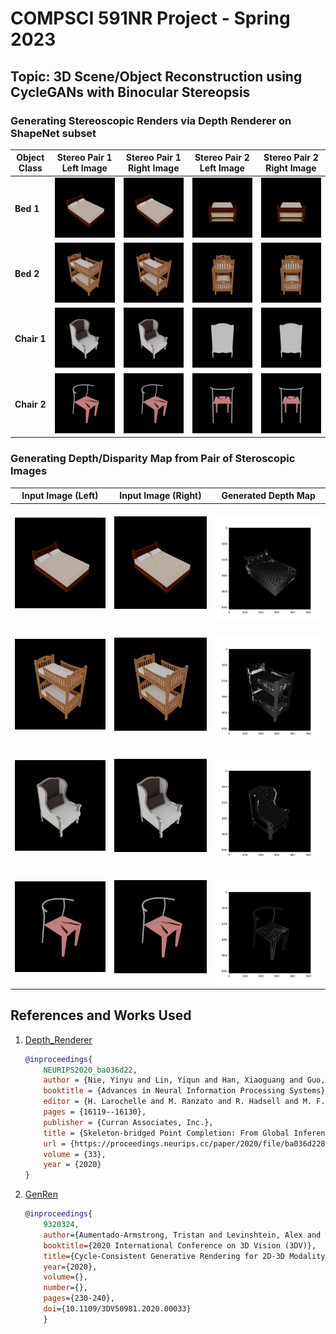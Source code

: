 # COMPSCI 591NR Project - Spring 2023 #

## Topic: 3D Scene/Object Reconstruction using CycleGANs with Binocular Stereopsis ##

### Generating Stereoscopic Renders via Depth Renderer on ShapeNet subset ###

| Object Class | Stereo Pair 1 Left Image | Stereo Pair 1 Right Image | Stereo Pair 2 Left Image | Stereo Pair 2 Right Image |
|--------------|--------------------------|---------------------------|--------------------------|---------------------------|
| **Bed 1** | ![](./datasets/ShapeNetRenderings/02818832/e91c2df09de0d4b1ed4d676215f46734/color_013.png) | ![](./datasets/ShapeNetRenderings/02818832/e91c2df09de0d4b1ed4d676215f46734/color_014.png) | ![](./datasets/ShapeNetRenderings/02818832/e91c2df09de0d4b1ed4d676215f46734/color_019.png) | ![](./datasets/ShapeNetRenderings/02818832/e91c2df09de0d4b1ed4d676215f46734/color_020.png) |
| **Bed 2** | ![](./datasets/ShapeNetRenderings/02818832/f7edc3cc11e8bc43869a5f86d182e67f/color_013.png) | ![](./datasets/ShapeNetRenderings/02818832/f7edc3cc11e8bc43869a5f86d182e67f/color_014.png) | ![](./datasets/ShapeNetRenderings/02818832/f7edc3cc11e8bc43869a5f86d182e67f/color_019.png) | ![](./datasets/ShapeNetRenderings/02818832/f7edc3cc11e8bc43869a5f86d182e67f/color_020.png) |
| **Chair 1** | ![](./datasets/ShapeNetRenderings/03001627/7ee5785d8695cf0ee7c7920f6a65a54d/color_013.png) | ![](./datasets/ShapeNetRenderings/03001627/7ee5785d8695cf0ee7c7920f6a65a54d/color_014.png) | ![](./datasets/ShapeNetRenderings/03001627/7ee5785d8695cf0ee7c7920f6a65a54d/color_019.png) | ![](./datasets/ShapeNetRenderings/03001627/7ee5785d8695cf0ee7c7920f6a65a54d/color_020.png) |
| **Chair 2** | ![](./datasets/ShapeNetRenderings/03001627/ffd9387a533fe59e251990397636975f/color_013.png) | ![](./datasets/ShapeNetRenderings/03001627/ffd9387a533fe59e251990397636975f/color_014.png) | ![](./datasets/ShapeNetRenderings/03001627/ffd9387a533fe59e251990397636975f/color_019.png) | ![](./datasets/ShapeNetRenderings/03001627/ffd9387a533fe59e251990397636975f/color_020.png) |

### Generating Depth/Disparity Map from Pair of Steroscopic Images ###

| Input Image (Left) | Input Image (Right) | Generated Depth Map |
|--------------------|---------------------|---------------------|
| ![bed_1_left](./src/images/bed_1_left.png) | ![bed_1_right](./src/images/bed_1_right.png) | ![bed_1_disparity](./src/images/bed_1_disparity.png) |
| ![bed_2_left](./src/images/bed_2_left.png) | ![bed_2_right](./src/images/bed_2_right.png) | ![bed_2_disparity](./src/images/bed_2_disparity.png) |
| ![chair_1_left](./src/images/chair_1_left.png) | ![chair_1_right](./src/images/chair_1_right.png) | ![chair_1_disparity](./src/images/chair_1_disparity.png) |
| ![chair_2_left](./src/images/chair_2_left.png) | ![chair_2_right](./src/images/chair_2_right.png) | ![chair_2_disparity](./src/images/chair_2_disparity.png) |

## References and Works Used ##

1. [Depth_Renderer](https://github.com/yinyunie/depth_renderer)

    ```bibtex
    @inproceedings{
        NEURIPS2020_ba036d22,
        author = {Nie, Yinyu and Lin, Yiqun and Han, Xiaoguang and Guo, Shihui and Chang, Jian and Cui, Shuguang and Zhang, Jian.J},
        booktitle = {Advances in Neural Information Processing Systems},
        editor = {H. Larochelle and M. Ranzato and R. Hadsell and M. F. Balcan and H. Lin},
        pages = {16119--16130},
        publisher = {Curran Associates, Inc.},
        title = {Skeleton-bridged Point Completion: From Global Inference to Local Adjustment},
        url = {https://proceedings.neurips.cc/paper/2020/file/ba036d228858d76fb89189853a5503bd-Paper.pdf},
        volume = {33},
        year = {2020}
    }
    ```

2. [GenRen](https://github.com/SamsungLabs/genren)

    ```bibtex
    @inproceedings{
        9320324,
        author={Aumentado-Armstrong, Tristan and Levinshtein, Alex and Tsogkas, Stavros and Derpanis, Konstantinos G. and Jepson, Allan D.},
        booktitle={2020 International Conference on 3D Vision (3DV)}, 
        title={Cycle-Consistent Generative Rendering for 2D-3D Modality Translation}, 
        year={2020},
        volume={},
        number={},
        pages={230-240},
        doi={10.1109/3DV50981.2020.00033}
        }
    ```
